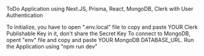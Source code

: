 ToDo Application using Next.JS, Prisma, React, MongoDB, Clerk with User Authentication

To initialize, you have to open ".env.local" file to copy and paste YOUR Clerk Publishable Key in it, don't share the Secret Key
To connect to MongoDB, opent "env" file and copy and paste YOUR MongoDB DATABASE_URL.
Run the Application using "npm run dev"
